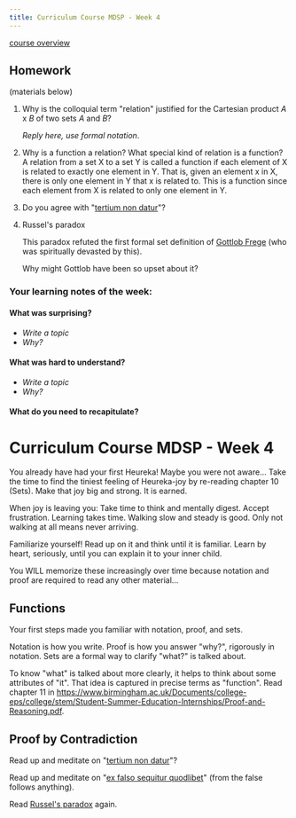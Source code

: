 ```yaml
---
title: Curriculum Course MDSP - Week 4
---
```


[course overview](../)

## Homework

(materials below)

1. Why is the colloquial term "relation" justified for the Cartesian product *A* x *B* of two sets *A* and *B*?

   *Reply here, use formal notation*.

2. Why is a function a relation?  What special kind of relation is a function?
A relation from a set X to a set Y is called a function if each element of X is related to exactly one element in Y. That is, given an element x in X, there is only one element in Y that x is related to.
This is a function since each element from X is related to only one element in Y.

3. Do you agree with "[tertium non datur](https://en.wikipedia.org/wiki/Law_of_excluded_middle)"?
   
   
4. Russel's paradox

   This paradox refuted the first formal set definition of [Gottlob Frege](https://en.wikipedia.org/wiki/Gottlob_Frege#Work_as_a_logician) (who was spiritually devasted by this).
   
   Why might Gottlob have been so upset about it?
   
### Your learning notes of the week:
#### What was surprising? 

- *Write a topic*
- *Why?*

#### What was hard to understand? 

- *Write a topic*
- *Why?*


#### What do you need to recapitulate?


# Curriculum Course MDSP - Week 4

You already have had your first Heureka!
Maybe you were not aware...
Take the time to find the tiniest feeling of Heureka-joy by re-reading chapter 10 (Sets).
Make that joy big and strong.
It is earned.

When joy is leaving you:
Take time to think and mentally digest.
Accept frustration. 
Learning takes time.
Walking slow and steady is good.
Only not walking at all means never arriving.

Familiarize yourself! Read up on it and think until it is familiar. 
Learn by heart,
seriously, until you can explain it to your inner child.

You WILL memorize these increasingly over time 
because notation and proof are required to read any other material...



## Functions
Your first steps made you familiar with notation, proof, and sets.

Notation is how you write.
Proof is how you answer "why?", rigorously in notation.
Sets are a formal way to clarify "what?" is talked about.

To know "what" is talked about more clearly, it helps to think about some attributes of "it".
That idea is captured in precise terms as "function".
Read chapter 11 in <https://www.birmingham.ac.uk/Documents/college-eps/college/stem/Student-Summer-Education-Internships/Proof-and-Reasoning.pdf>.

   

## Proof by Contradiction

Read up and meditate on "[tertium non datur](https://en.wikipedia.org/wiki/Law_of_excluded_middle)"?

Read up and meditate on "[ex falso sequitur quodlibet](https://en.wikipedia.org/wiki/Principle_of_explosion)" (from the false follows anything).

Read [Russel's paradox](https://en.wikipedia.org/wiki/Russell%27s_paradox) again.







